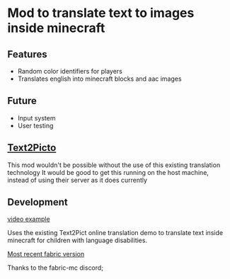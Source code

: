 # Mod to translate text to images inside minecraft

## Features
- Random color identifiers for players
- Translates english into minecraft blocks and aac images

## Future
- Input system
- User testing

## [Text2Picto](http://picto.ccl.kuleuven.be/index.php)
This mod wouldn't be possible without the use of this existing translation technology
It would be good to get this running on the host machine, instead of using their server as it does currently

## Development

[video example](https://photos.app.goo.gl/rG3nujY5LnPR7PsF8)

Uses the existing Text2Pict online translation demo to translate text inside minecraft for children with language disabilities.

[Most recent fabric version](https://modmuss50.me/fabric.html)

Thanks to the fabric-mc discord;

